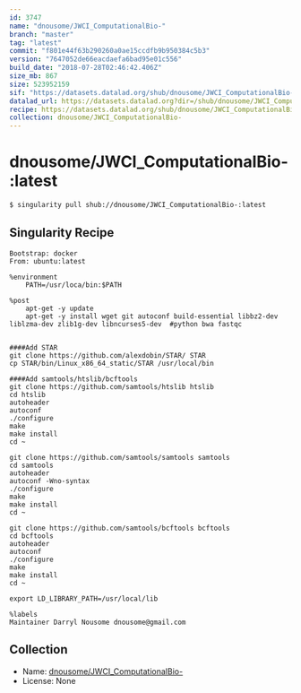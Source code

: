 ```yaml
---
id: 3747
name: "dnousome/JWCI_ComputationalBio-"
branch: "master"
tag: "latest"
commit: "f801e44f63b290260a0ae15ccdfb9b950384c5b3"
version: "7647052de66eacdaefa6bad95e01c556"
build_date: "2018-07-28T02:46:42.406Z"
size_mb: 867
size: 523952159
sif: "https://datasets.datalad.org/shub/dnousome/JWCI_ComputationalBio-/latest/2018-07-28-f801e44f-7647052d/7647052de66eacdaefa6bad95e01c556.simg"
datalad_url: https://datasets.datalad.org?dir=/shub/dnousome/JWCI_ComputationalBio-/latest/2018-07-28-f801e44f-7647052d/
recipe: https://datasets.datalad.org/shub/dnousome/JWCI_ComputationalBio-/latest/2018-07-28-f801e44f-7647052d/Singularity
collection: dnousome/JWCI_ComputationalBio-
---
```


# dnousome/JWCI_ComputationalBio-:latest

```bash
$ singularity pull shub://dnousome/JWCI_ComputationalBio-:latest
```

## Singularity Recipe

```singularity
Bootstrap: docker
From: ubuntu:latest

%environment
	PATH=/usr/loca/bin:$PATH

%post
	apt-get -y update
	apt-get -y install wget git autoconf build-essential libbz2-dev liblzma-dev zlib1g-dev libncurses5-dev  #python bwa fastqc 


####Add STAR
git clone https://github.com/alexdobin/STAR/ STAR
cp STAR/bin/Linux_x86_64_static/STAR /usr/local/bin

####Add samtools/htslib/bcftools
git clone https://github.com/samtools/htslib htslib
cd htslib
autoheader
autoconf
./configure
make
make install
cd ~

git clone https://github.com/samtools/samtools samtools
cd samtools
autoheader
autoconf -Wno-syntax
./configure
make
make install
cd ~

git clone https://github.com/samtools/bcftools bcftools
cd bcftools
autoheader
autoconf
./configure
make
make install
cd ~

export LD_LIBRARY_PATH=/usr/local/lib 

%labels
Maintainer Darryl Nousome dnousome@gmail.com
```

## Collection

 - Name: [dnousome/JWCI_ComputationalBio-](https://github.com/dnousome/JWCI_ComputationalBio-)
 - License: None

